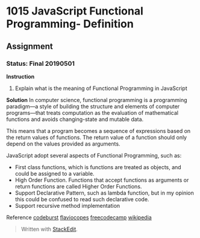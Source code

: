 # 1015 JavaScript Functional Programming- Definition
## Assignment
### Status: Final 20190501

**Instruction**
 1. Explain what is the meaning of Functional Programming in JavaScript

**Solution**
In computer science, functional programming is a programming paradigm—a style of building the structure and elements of computer programs—that treats computation as the evaluation of mathematical functions and avoids changing-state and mutable data.

This means that a program becomes a sequence of expressions based on the return values of functions. The return value of a function should only depend on the values provided as arguments.

JavaScript adopt several aspects of Functional Programming, such as:

 - First class functions, which is functions are treated as objects, and could be assigned to a variable.
 - High Order Function. Functions that accept functions as arguments or return functions are called Higher Order Functions.
 - Support Declarative Pattern, such as lambda function, but in my opinion this could be confused to read such declarative code.
 - Support recursive method implementation

Reference
[codeburst](https://codeburst.io/functional-programming-in-javascript-e57e7e28c0e5)
[flaviocopes](https://flaviocopes.com/javascript-functional-programming/)
[freecodecamp](https://medium.freecodecamp.org/functional-programming-principles-in-javascript-1b8fc6c3563f)
[wikipedia](https://en.wikipedia.org/wiki/Functional_programming#First-class_and_higher-order_functions)

> Written with [StackEdit](https://stackedit.io/).
